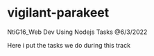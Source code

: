 # vigilant-parakeet
NtiG16_Web Dev Using Nodejs Tasks @6/3/2022

Here i put the tasks we do during this track
